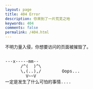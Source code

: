 ```yaml
---
layout: page
title: 404 Error
description: 你来到了一片荒芜之地
keywords: 404
comments: false
permalink: /404.html
---
```


[//]: # (你来到这个页面，通常有两个原因。)

[//]: # ()
[//]: # (## 一、链接错误)

[//]: # ()
[//]: # (原因：博客搬迁造成的旧链接失效。)

[//]: # ()
[//]: # (例子：《中文文案排版指北（简体中文版）》的链接是)

[//]: # ()
[//]: # (```)

[//]: # (http://mzlog.com/wiki/chinese-copywriting-guidelines/)

[//]: # (```)

[//]: # ()
[//]: # (请修改成)

[//]: # ()
[//]: # (```)

[//]: # (https://mazhuang.org/wiki/chinese-copywriting-guidelines/)

[//]: # (```)

[//]: # ()
[//]: # (改动要点：将域名 `mzlog.com` 改成 `mazhuang.org`。)

[//]: # ()
[//]: # (**备用办法：** 在「[分类]&#40;/categories/&#41;」中找。)

[//]: # ()
[//]: # (## 二、维度攻击)

不明力量入侵，你想要访问的页面被摧毁了。

<!----------------------------------------------------------------
         mm
      /^(  )^\                     Ascii arts included in this page:
      \,(..),/                     - R2D2, provided by: http://www.chris.com/
        V~~V                       - Texts, generated from: http://www.network-science.de/ascii/  
                                   http:// cnfeat.github.io
            
------------------------------------------------------------------>

  <style>
    pre {
          background: none;
          border: none;
    }
  </style>

  <pre>         
---x-----mm--
      /^(  )^\
      \,(..),/        Oops...
        V~~V                     
一定是发生了什么可怕的事情....
    </pre>
